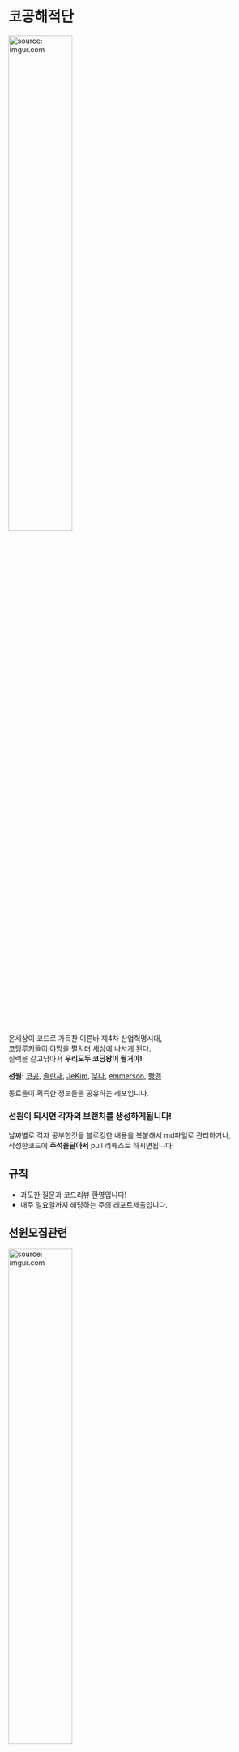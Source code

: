 # 코공해적단
<a href="https://imgur.com/yYDpMRJ"><img width= "50%" src="https://i.imgur.com/yYDpMRJ.png" title="source: imgur.com" /></a>

온세상이 코드로 가득찬 이른바 제4차 산업혁명시대,  
코딩루키들이 야망을 펼치러 세상에 나서게 된다.  
실력을 갈고닦아서 __우리모두 코딩왕이 될거야!__  
  
__선원:__ [코공](https://github.com/SangKwon-Lee), [졸린새](https://github.com/sleepybird96), [JeKim](https://github.com/chiemsee30), [무나](https://github.com/munawiki), [emmerson](https://github.com/ssdd33), [빵맨](https://github.com/lovvp)  
  
동료들이 획득한 정보들을 공유하는 레포입니다.  

  
### 선원이 되시면 각자의 브랜치를 생성하게됩니다!
날짜별로 각자 공부한것을 블로깅한 내용을 복붙해서 md파일로 관리하거나,  
작성한코드에 __주석을달아서__ pull 리퀘스트 하시면됩니다!
## 규칙
* 과도한 질문과 코드리뷰 환영입니다!  
* 매주 일요일까지 해당하는 주의 레포트제출입니다.

## 선원모집관련
<a href="https://imgur.com/0GLTaDS"><img width="50%" src="https://i.imgur.com/0GLTaDS.jpg" title="source: imgur.com" /></a> 

함께 코딩왕이 되실분을 모집하고 있습니다!  
email: jetignis@gmail.com
